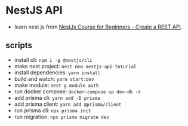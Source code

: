 # NestJS API

- learn nest js from [NestJs Course for Beginners - Create a REST API](https://youtu.be/GHTA143_b-s).

## scripts

- install cli: `npm i -g @nestjs/cli`
- make nest project: `nest new nestjs-api-toturial`
- install dependencies: `yarn install`
- build and watch: `yarn start:dev`
- make module: `nest g module auth`
- run docker compose: `docker-compose up dev-db -d`
- add prisma cli: `yarn add -D prisma`
- add prisma client: `yarn add @prisma/client`
- run prisma cli: `npx prisma init`
- run migration: `npx prisma migrate dev`
